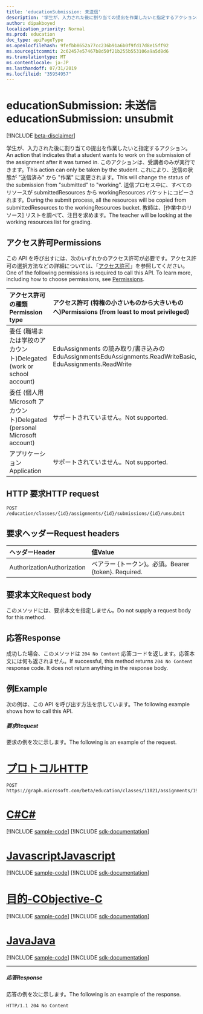 ```yaml
---
title: 'educationSubmission: 未送信'
description: '学生が、入力された後に割り当ての提出を作業したいと指定するアクション。 このアクションは、受講者のみが実行できます。 '
author: dipakboyed
localization_priority: Normal
ms.prod: education
doc_type: apiPageType
ms.openlocfilehash: 9fefbb8652a77cc236b91a6b0f9fd17d8e15ff92
ms.sourcegitcommit: 2c62457e57467b8d50f21b255b553106a9a5d8d6
ms.translationtype: MT
ms.contentlocale: ja-JP
ms.lasthandoff: 07/31/2019
ms.locfileid: "35954957"
---
```

# <a name="educationsubmission-unsubmit"></a><span data-ttu-id="7ce57-104">educationSubmission: 未送信</span><span class="sxs-lookup"><span data-stu-id="7ce57-104">educationSubmission: unsubmit</span></span>

[!INCLUDE [beta-disclaimer](../../includes/beta-disclaimer.md)]

<span data-ttu-id="7ce57-105">学生が、入力された後に割り当ての提出を作業したいと指定するアクション。</span><span class="sxs-lookup"><span data-stu-id="7ce57-105">An action that indicates that a student wants to work on the submission of the assignment after it was turned in.</span></span> <span data-ttu-id="7ce57-106">このアクションは、受講者のみが実行できます。</span><span class="sxs-lookup"><span data-stu-id="7ce57-106">This action can only be taken by the student.</span></span> <span data-ttu-id="7ce57-107">これにより、送信の状態が "送信済み" から "作業" に変更されます。</span><span class="sxs-lookup"><span data-stu-id="7ce57-107">This will change the status of the submission from "submitted" to "working".</span></span> <span data-ttu-id="7ce57-108">送信プロセス中に、すべてのリソースが submittedResources から workingResources バケットにコピーされます。</span><span class="sxs-lookup"><span data-stu-id="7ce57-108">During the submit process, all the resources will be copied from submittedResources to the workingResources bucket.</span></span> <span data-ttu-id="7ce57-109">教師は、[作業中のリソース] リストを調べて、注目を求めます。</span><span class="sxs-lookup"><span data-stu-id="7ce57-109">The teacher will be looking at the working resources list for grading.</span></span>

## <a name="permissions"></a><span data-ttu-id="7ce57-110">アクセス許可</span><span class="sxs-lookup"><span data-stu-id="7ce57-110">Permissions</span></span>
<span data-ttu-id="7ce57-p103">この API を呼び出すには、次のいずれかのアクセス許可が必要です。アクセス許可の選択方法などの詳細については、「[アクセス許可](/graph/permissions-reference)」を参照してください。</span><span class="sxs-lookup"><span data-stu-id="7ce57-p103">One of the following permissions is required to call this API. To learn more, including how to choose permissions, see [Permissions](/graph/permissions-reference).</span></span>

|<span data-ttu-id="7ce57-113">アクセス許可の種類</span><span class="sxs-lookup"><span data-stu-id="7ce57-113">Permission type</span></span>      | <span data-ttu-id="7ce57-114">アクセス許可 (特権の小さいものから大きいものへ)</span><span class="sxs-lookup"><span data-stu-id="7ce57-114">Permissions (from least to most privileged)</span></span>              |
|:--------------------|:---------------------------------------------------------|
|<span data-ttu-id="7ce57-115">委任 (職場または学校のアカウント)</span><span class="sxs-lookup"><span data-stu-id="7ce57-115">Delegated (work or school account)</span></span> |  <span data-ttu-id="7ce57-116">EduAssignments の読み取り/書き込みの EduAssignments</span><span class="sxs-lookup"><span data-stu-id="7ce57-116">EduAssignments.ReadWriteBasic, EduAssignments.ReadWrite</span></span>  |
|<span data-ttu-id="7ce57-117">委任 (個人用 Microsoft アカウント)</span><span class="sxs-lookup"><span data-stu-id="7ce57-117">Delegated (personal Microsoft account)</span></span> |  <span data-ttu-id="7ce57-118">サポートされていません。</span><span class="sxs-lookup"><span data-stu-id="7ce57-118">Not supported.</span></span>  |
|<span data-ttu-id="7ce57-119">アプリケーション</span><span class="sxs-lookup"><span data-stu-id="7ce57-119">Application</span></span> | <span data-ttu-id="7ce57-120">サポートされていません。</span><span class="sxs-lookup"><span data-stu-id="7ce57-120">Not supported.</span></span> | 

## <a name="http-request"></a><span data-ttu-id="7ce57-121">HTTP 要求</span><span class="sxs-lookup"><span data-stu-id="7ce57-121">HTTP request</span></span>
<!-- { "blockType": "ignored" } -->
```http
POST /education/classes/{id}/assignments/{id}/submissions/{id}/unsubmit

```
## <a name="request-headers"></a><span data-ttu-id="7ce57-122">要求ヘッダー</span><span class="sxs-lookup"><span data-stu-id="7ce57-122">Request headers</span></span>
| <span data-ttu-id="7ce57-123">ヘッダー</span><span class="sxs-lookup"><span data-stu-id="7ce57-123">Header</span></span>       | <span data-ttu-id="7ce57-124">値</span><span class="sxs-lookup"><span data-stu-id="7ce57-124">Value</span></span> |
|:---------------|:--------|
| <span data-ttu-id="7ce57-125">Authorization</span><span class="sxs-lookup"><span data-stu-id="7ce57-125">Authorization</span></span>  | <span data-ttu-id="7ce57-p104">ベアラー {トークン}。必須。</span><span class="sxs-lookup"><span data-stu-id="7ce57-p104">Bearer {token}. Required.</span></span>  |

## <a name="request-body"></a><span data-ttu-id="7ce57-128">要求本文</span><span class="sxs-lookup"><span data-stu-id="7ce57-128">Request body</span></span>
<span data-ttu-id="7ce57-129">このメソッドには、要求本文を指定しません。</span><span class="sxs-lookup"><span data-stu-id="7ce57-129">Do not supply a request body for this method.</span></span>

## <a name="response"></a><span data-ttu-id="7ce57-130">応答</span><span class="sxs-lookup"><span data-stu-id="7ce57-130">Response</span></span>
<span data-ttu-id="7ce57-p105">成功した場合、このメソッドは `204 No Content` 応答コードを返します。応答本文には何も返されません。</span><span class="sxs-lookup"><span data-stu-id="7ce57-p105">If successful, this method returns `204 No Content` response code. It does not return anything in the response body.</span></span>

## <a name="example"></a><span data-ttu-id="7ce57-133">例</span><span class="sxs-lookup"><span data-stu-id="7ce57-133">Example</span></span>
<span data-ttu-id="7ce57-134">次の例は、この API を呼び出す方法を示しています。</span><span class="sxs-lookup"><span data-stu-id="7ce57-134">The following example shows how to call this API.</span></span>
##### <a name="request"></a><span data-ttu-id="7ce57-135">要求</span><span class="sxs-lookup"><span data-stu-id="7ce57-135">Request</span></span>
<span data-ttu-id="7ce57-136">要求の例を次に示します。</span><span class="sxs-lookup"><span data-stu-id="7ce57-136">The following is an example of the request.</span></span>

# <a name="httptabhttp"></a>[<span data-ttu-id="7ce57-137">プロトコル</span><span class="sxs-lookup"><span data-stu-id="7ce57-137">HTTP</span></span>](#tab/http)
<!-- {
  "blockType": "request",
  "name": "educationsubmission_unsubmit"
}-->
```http
POST https://graph.microsoft.com/beta/education/classes/11021/assignments/19002/submissions/850f51b7/unsubmit
```
# <a name="ctabcsharp"></a>[<span data-ttu-id="7ce57-138">C#</span><span class="sxs-lookup"><span data-stu-id="7ce57-138">C#</span></span>](#tab/csharp)
[!INCLUDE [sample-code](../includes/snippets/csharp/educationsubmission-unsubmit-csharp-snippets.md)]
[!INCLUDE [sdk-documentation](../includes/snippets/snippets-sdk-documentation-link.md)]

# <a name="javascripttabjavascript"></a>[<span data-ttu-id="7ce57-139">Javascript</span><span class="sxs-lookup"><span data-stu-id="7ce57-139">Javascript</span></span>](#tab/javascript)
[!INCLUDE [sample-code](../includes/snippets/javascript/educationsubmission-unsubmit-javascript-snippets.md)]
[!INCLUDE [sdk-documentation](../includes/snippets/snippets-sdk-documentation-link.md)]

# <a name="objective-ctabobjc"></a>[<span data-ttu-id="7ce57-140">目的-C</span><span class="sxs-lookup"><span data-stu-id="7ce57-140">Objective-C</span></span>](#tab/objc)
[!INCLUDE [sample-code](../includes/snippets/objc/educationsubmission-unsubmit-objc-snippets.md)]
[!INCLUDE [sdk-documentation](../includes/snippets/snippets-sdk-documentation-link.md)]

# <a name="javatabjava"></a>[<span data-ttu-id="7ce57-141">Java</span><span class="sxs-lookup"><span data-stu-id="7ce57-141">Java</span></span>](#tab/java)
[!INCLUDE [sample-code](../includes/snippets/java/educationsubmission-unsubmit-java-snippets.md)]
[!INCLUDE [sdk-documentation](../includes/snippets/snippets-sdk-documentation-link.md)]

---


##### <a name="response"></a><span data-ttu-id="7ce57-142">応答</span><span class="sxs-lookup"><span data-stu-id="7ce57-142">Response</span></span>
<span data-ttu-id="7ce57-143">応答の例を次に示します。</span><span class="sxs-lookup"><span data-stu-id="7ce57-143">The following is an example of the response.</span></span>

<!-- {
  "blockType": "response",
  "truncated": true,
  "@odata.type": "microsoft.graph.educationAssignment"
} -->
```http
HTTP/1.1 204 No Content
```

<!-- uuid: 8fcb5dbc-d5aa-4681-8e31-b001d5168d79
2015-10-25 14:57:30 UTC -->
<!--
{
  "type": "#page.annotation",
  "description": "educationSubmission: unsubmit",
  "keywords": "",
  "section": "documentation",
  "tocPath": "",
  "suppressions": [
  ]
}
-->
